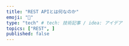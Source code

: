 ```yaml
---
title: "REST APIとは何なのか"
emoji: "🍣"
type: "tech" # tech: 技術記事 / idea: アイデア
topics: ["REST", ]
published: false
---
```

